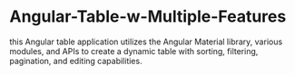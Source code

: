 # Angular-Table-w-Multiple-Features
this Angular table application utilizes the Angular Material library, various modules, and APIs to create a dynamic table with sorting, filtering, pagination, and editing capabilities.

